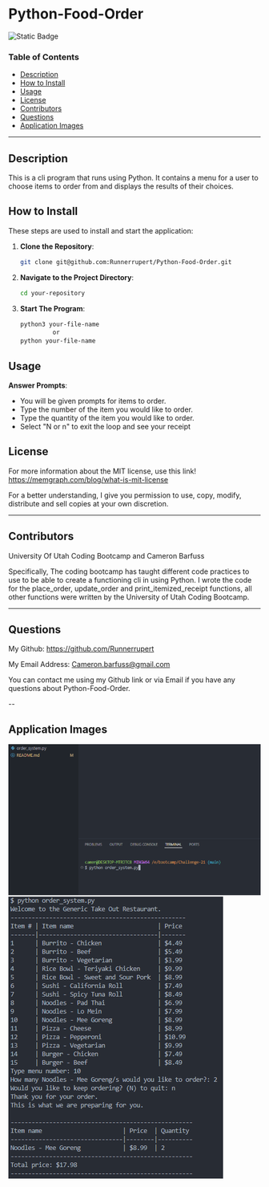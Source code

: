 # Python-Food-Order

![Static Badge](https://img.shields.io/badge/MIT%20License-blue)

### Table of Contents
- [Description](#description)
- [How to Install](#how-to-install)
- [Usage](#usage)
- [License](#license)
- [Contributors](#contributors)
- [Questions](#questions)
- [Application Images](#application-images)


---

## Description

This is a cli program that runs using Python. It contains a menu for a user to choose items to order from and displays the results of their choices.

## How to Install

These steps are used to install and start the application:

1. **Clone the Repository**:

   ```bash
   git clone git@github.com:Runnerrupert/Python-Food-Order.git
   ```

2. **Navigate to the Project Directory**:

   ```bash
   cd your-repository
   ```

3. **Start The Program**:

   ```bash
   python3 your-file-name 
            or 
   python your-file-name
   ```

## Usage

**Answer Prompts**:

   - You will be given prompts for items to order.
   - Type the number of the item you would like to order. 
   - Type the quantity of the item you would like to order.
   - Select "N or n" to exit the loop and see your receipt

## License

For more information about the MIT license, use this link!
 https://memgraph.com/blog/what-is-mit-license

For a better understanding, I give you permission to use, copy, modify, distribute and sell copies at your own discretion.

---

## Contributors

University Of Utah Coding Bootcamp and Cameron Barfuss

Specifically, The coding bootcamp has taught different code practices to use to be able to create a functioning cli in using Python. I wrote the code for the place_order, update_order and print_itemized_receipt functions, all other functions were written by the University of Utah Coding Bootcamp.

---

## Questions

My Github: https://github.com/Runnerrupert

My Email Address: Cameron.barfuss@gmail.com

You can contact me using my Github link or via Email if you have any questions about Python-Food-Order.

--

## Application Images

![Start_Program](./assets/images/Start_Program.PNG)
![Ran_Program](./assets/images/Ran_Program.PNG)